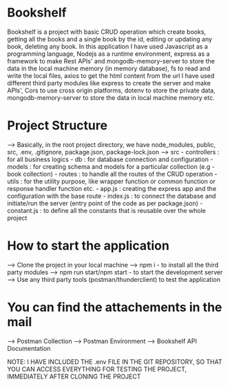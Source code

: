 # Bookshelf

Bookshelf is a project with basic CRUD operation which create books, getting all the books and a single book by the id, editing or updating any book, deleting any book.
In this application I have used Javascript as a programming language, Nodejs as a runtime environment, express as a framework to make Rest APIs' and mongodb-memory-server to store the data in the local machine memory (in memory database), fs to read and write the local files, axios to get the html content from the url
I have used different third party modules like express to create the server and make APIs', Cors to use cross origin platforms, dotenv to store the private data, mongodb-memory-server to store the data in local machine memory etc.

# Project Structure
--> Basically, in the root project directory, we have node_modules, public, src, .env, .gitignore, package.json, package-lock.json
--> src
    - controllers : for all business logics
    - db          : for database connection and configuration
    - models      : for creating schema and models for a particular collection (e.g - book collection)
    - routes      : to handle all the routes of the CRUD operation
    - utils       : for the utility purpose, like wrapper function or common function or response handler function etc.
    - app.js      : creating the express app and the configuration with the base route
    - index.js    : to connect the database and initiate/run the server (entry point of the code as per package.json)
    - constant.js : to define all the constants that is reusable over the whole project

# How to start the application
--> Clone the project in your local machine
--> npm i - to install all the third party modules
--> npm run start/npm start - to start the development server
--> Use any third party tools (postman/thunderclient) to test the application

# You can find the attachements in the mail
--> Postman Collection
--> Postman Environment
--> Bookshelf API Documentation


NOTE: I HAVE INCLUDED THE .env FILE IN THE GIT REPOSITORY, SO THAT YOU CAN ACCESS EVERYTHING FOR TESTING THE PROJECT, IMMEDIATELY AFTER CLONING THE PROJECT